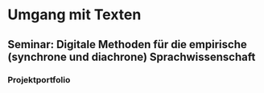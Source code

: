 # Umgang mit Texten
## Seminar: Digitale Methoden für die empirische (synchrone und diachrone) Sprachwissenschaft
### Projektportfolio
